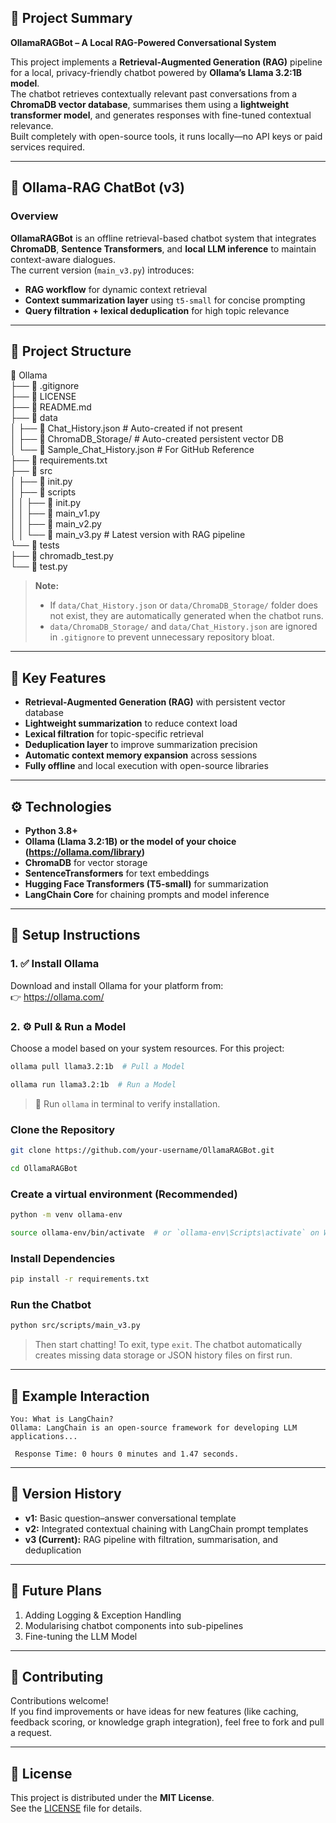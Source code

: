 ## 🧠 Project Summary
**OllamaRAGBot – A Local RAG-Powered Conversational System**

This project implements a **Retrieval-Augmented Generation (RAG)** pipeline for a local, privacy-friendly chatbot powered by **Ollama’s Llama 3.2:1B model**.  
The chatbot retrieves contextually relevant past conversations from a **ChromaDB vector database**, summarises them using a **lightweight transformer model**, and generates responses with fine-tuned contextual relevance.  
Built completely with open-source tools, it runs locally—no API keys or paid services required.

---

## 🧩 Ollama-RAG ChatBot (v3)

### Overview
**OllamaRAGBot** is an offline retrieval-based chatbot system that integrates **ChromaDB**, **Sentence Transformers**, and **local LLM inference** to maintain context-aware dialogues.  
The current version (`main_v3.py`) introduces:
- **RAG workflow** for dynamic context retrieval  
- **Context summarization layer** using `t5-small` for concise prompting  
- **Query filtration + lexical deduplication** for high topic relevance  

---

## 🧱 Project Structure

📁 Ollama<br>
├── 📄 .gitignore<br>
├── 📄 LICENSE<br>
├── 📄 README.md<br>
├── 📁 data<br>
│ ├── 📄 Chat_History.json # Auto-created if not present<br>
│ ├── 📁 ChromaDB_Storage/ # Auto-created persistent vector DB<br>
│ └── 📄 Sample_Chat_History.json # For GitHub Reference<br>
├── 📄 requirements.txt<br>
├── 📁 src<br>
│ ├── 📄 init.py<br>
│ ├── 📁 scripts<br>
│ │ ├── 📄 init.py<br>
│ │ ├── 📄 main_v1.py<br>
│ │ ├── 📄 main_v2.py<br>
│ │ └── 📄 main_v3.py # Latest version with RAG pipeline<br>
└── 📁 tests<br>
├── 📄 chromadb_test.py<br>
└── 📄 test.py<br>

> **Note:**  
> - If `data/Chat_History.json` or `data/ChromaDB_Storage/` folder does not exist, they are automatically generated when the chatbot runs.  
> - `data/ChromaDB_Storage/` and `data/Chat_History.json` are ignored in `.gitignore` to prevent unnecessary repository bloat.

---

## 🧠 Key Features
- **Retrieval-Augmented Generation (RAG)** with persistent vector database
- **Lightweight summarization** to reduce context load
- **Lexical filtration** for topic-specific retrieval
- **Deduplication layer** to improve summarization precision
- **Automatic context memory expansion** across sessions
- **Fully offline** and local execution with open-source libraries

---

## ⚙️ Technologies
- **Python 3.8+**
- **Ollama (Llama 3.2:1B) or the model of your choice (https://ollama.com/library)**
- **ChromaDB** for vector storage
- **SentenceTransformers** for text embeddings
- **Hugging Face Transformers (T5-small)** for summarization
- **LangChain Core** for chaining prompts and model inference

---

## 🔧 Setup Instructions

### 1. ✅ Install Ollama

Download and install Ollama for your platform from:  
👉 https://ollama.com/

### 2. ⚙️ Pull & Run a Model

Choose a model based on your system resources. For this project:

```bash
ollama pull llama3.2:1b  # Pull a Model

ollama run llama3.2:1b  # Run a Model
```

> 📌 Run `ollama` in terminal to verify installation.

### Clone the Repository

```bash
git clone https://github.com/your-username/OllamaRAGBot.git

cd OllamaRAGBot
```

### Create a virtual environment (Recommended)

```bash
python -m venv ollama-env

source ollama-env/bin/activate  # or `ollama-env\Scripts\activate` on Windows
```

### Install Dependencies

```bash
pip install -r requirements.txt
```

### Run the Chatbot

```bash
python src/scripts/main_v3.py
```

> Then start chatting! To exit, type `exit`.
> The chatbot automatically creates missing data storage or JSON history files on first run.

---

## 📌 Example Interaction

```
You: What is LangChain?
Ollama: LangChain is an open-source framework for developing LLM applications...

 Response Time: 0 hours 0 minutes and 1.47 seconds.
```

---

## 🧩 Version History
- **v1:** Basic question–answer conversational template  
- **v2:** Integrated contextual chaining with LangChain prompt templates  
- **v3 (Current):** RAG pipeline with filtration, summarisation, and deduplication  

---

## 🧭 Future Plans
1. Adding Logging & Exception Handling  
2. Modularising chatbot components into sub-pipelines  
3. Fine-tuning the LLM Model  

---

## 🤝 Contributing
Contributions welcome!  
If you find improvements or have ideas for new features (like caching, feedback scoring, or knowledge graph integration), feel free to fork and pull a request.

---

## 📄 License
This project is distributed under the **MIT License**.  
See the [LICENSE](./LICENSE) file for details.

